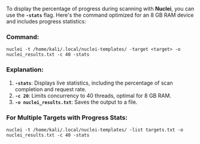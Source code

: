 
To display the percentage of progress during scanning with **Nuclei**, you can use the **`-stats`** flag. Here's the command optimized for an 8 GB RAM device and includes progress statistics:

### Command:
```
nuclei -t /home/kali/.local/nuclei-templates/ -target <target> -o nuclei_results.txt -c 40 -stats
```


### Explanation:

1. **`-stats`**: Displays live statistics, including the percentage of scan completion and request rate.
2. **`-c 20`**: Limits concurrency to 40 threads, optimal for 8 GB RAM.
3. **`-o nuclei_results.txt`**: Saves the output to a file.



### For Multiple Targets with Progress Stats:
```
nuclei -t /home/kali/.local/nuclei-templates/ -list targets.txt -o nuclei_results.txt -c 40 -stats
```


